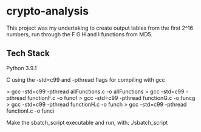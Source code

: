 
# crypto-analysis

This project was my undertaking to create output tables from the first 2^16 numbers, run through the F G H and I functions from MD5.


## Tech Stack

Python 3.9.1

C using the -std=c99 and -pthread flags for compiling with gcc

\> gcc -std=c99 -pthread allFunctions.c -o allFunctions
\> gcc -std=c99 -pthread functionF.c -o funcf
\> gcc -std=c99 -pthread functionG.c -o funcg
\> gcc -std=c99 -pthread functionH.c -o funch
\> gcc -std=c99 -pthread functionI.c -o funci


Make the sbatch_script executable and run, with: ./sbatch_script




